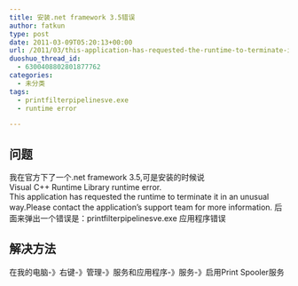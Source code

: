 ```yaml
---
title: 安装.net framework 3.5错误
author: fatkun
type: post
date: 2011-03-09T05:20:13+00:00
url: /2011/03/this-application-has-requested-the-runtime-to-terminate-it-in-an-unusual-way.html
duoshuo_thread_id:
  - 6300408802801877762
categories:
  - 未分类
tags:
  - printfilterpipelinesve.exe
  - runtime error

---
```

## 问题

我在官方下了一个.net framework 3.5,可是安装的时候说  
Visual C++ Runtime Library runtime error.  
This application has requested the runtime to terminate it in an unusual way.Please contact the application&#8217;s support team for more information.
后面来弹出一个错误是：printfilterpipelinesve.exe 应用程序错误
## 解决方法

在我的电脑-》右键-》管理-》服务和应用程序-》服务-》启用Print Spooler服务